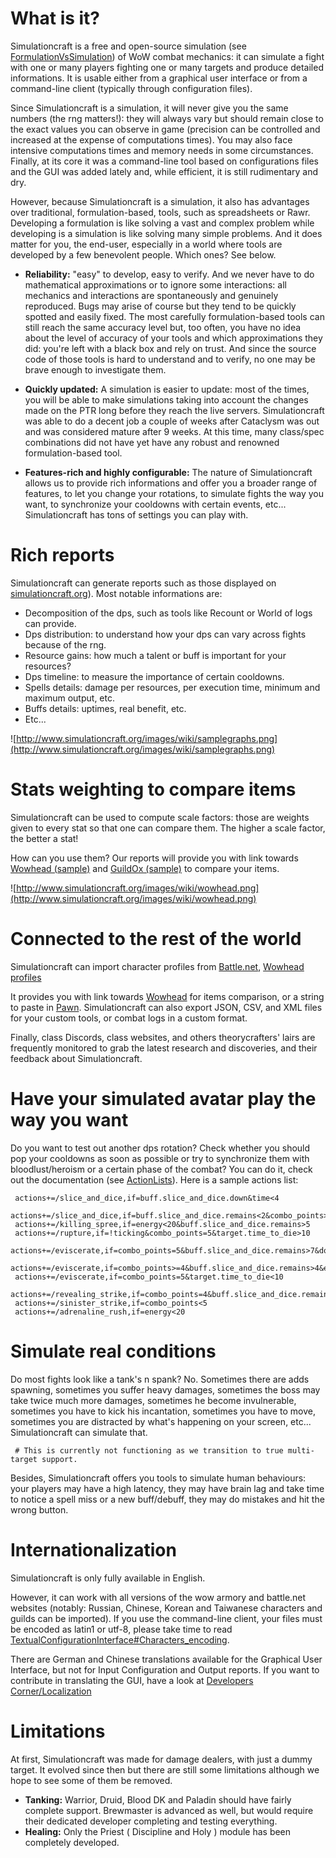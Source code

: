 What is it?
=======================
Simulationcraft is a free and open-source simulation (see [FormulationVsSimulation](FormulationVsSimulation)) of WoW combat mechanics: it can simulate a fight with one or many players fighting one or many targets and produce detailed informations. It is usable either from a graphical user interface or from a command-line client (typically through configuration files).

Since Simulationcraft is a simulation, it will never give you the same numbers (the rng matters!): they will always vary but should remain close to the exact values you can observe in game (precision can be controlled and increased at the expense of computations times). You may also face intensive computations times and memory needs in some circumstances. Finally, at its core it was a command-line tool based on configurations files and the GUI was added lately and, while efficient, it is still rudimentary and dry.

However, because Simulationcraft is a simulation, it also has advantages over traditional, formulation-based, tools, such as spreadsheets or Rawr. Developing a formulation is like solving a vast and complex problem while developing is a simulation is like solving many simple problems. And it does matter for you, the end-user, especially in a world where tools are developed by a few benevolent people. Which ones? See below.
 * **Reliability:** "easy" to develop, easy to verify. And we never have to do mathematical approximations or to ignore some interactions: all mechanics and interactions are spontaneously and genuinely reproduced. Bugs may arise of course but they tend to be quickly spotted and easily fixed. The most carefully formulation-based tools can still reach the same accuracy level but, too often, you have no idea about the level of accuracy of your tools and which approximations they did: you're left with a black box and rely on trust. And since the source code of those tools is hard to understand and to verify, no one may be brave enough to investigate them.

 * **Quickly updated:** A simulation is easier to update: most of the times, you will be able to make simulations taking into account the changes made on the PTR long before they reach the live servers. Simulationcraft was able to do a decent job a couple of weeks after Cataclysm was out and was considered mature after 9 weeks. At this time,  many class/spec combinations did not have yet have any robust and renowned formulation-based tool.

 * **Features-rich and highly configurable:** The nature of Simulationcraft allows us to provide rich informations and offer you a broader range of features, to let you change your rotations, to simulate fights the way you want, to synchronize your cooldowns with certain events, etc... Simulationcraft has tons of settings you can play with.

Rich reports
====================
Simulationcraft can generate reports such as those displayed on [simulationcraft.org](http://www.simulationcraft.org/)). Most notable informations are:
 * Decomposition of the dps, such as tools like Recount or World of logs can provide.
 * Dps distribution: to understand how your dps can vary across fights because of the rng.
 * Resource gains: how much a talent or buff is important for your resources?
 * Dps timeline: to measure the importance of certain cooldowns.
 * Spells details: damage per resources, per execution time, minimum and maximum output, etc.
 * Buffs details: uptimes, real benefit, etc.
 * Etc...

![http://www.simulationcraft.org/images/wiki/samplegraphs.png](http://www.simulationcraft.org/images/wiki/samplegraphs.png)

Stats weighting to compare items
====================================
Simulationcraft can be used to compute scale factors: those are weights given to every stat so that one can compare them. The higher a scale factor, the better a stat!

How can you use them? Our reports will provide you with link towards [Wowhead (sample)](http://www.wowhead.com/?items&filter=ub=1;gm=3;gb=1;rf=1;minle=346;wt=20:21:77:117:119:96:103:170:32;wtv=2.6373:1.2115:1.1952:1.5543:1.4658:1.5130:1.0993:1.3631:5.0913;) and [GuildOx (sample)](http://www.guildox.com/wr.asp?usr=&ser=&grp=www&Cla=1024&F=H&Int=3.2213&Spi=2.2387&spd=2.4038&mhit=2.2286&mcr=0.9007&mh=1.7434&Mr=1.1686&Ver=6) to compare your items.

![http://www.simulationcraft.org/images/wiki/wowhead.png](http://www.simulationcraft.org/images/wiki/wowhead.png)

Connected to the rest of the world
====================================
Simulationcraft can import character profiles from [Battle.net](http://us.battle.net/wow/en/), [Wowhead profiles](http://www.wowhead.com/profiles)

It provides you with link towards [Wowhead](http://www.wowhead.com/?items&filter=ub=1;gm=3;gb=1;rf=1;minle=346;wt=20:21:77:117:119:96:103:170:32;wtv=2.6373:1.2115:1.1952:1.5543:1.4658:1.5130:1.0993:1.3631:5.0913;) for items comparison, or a string to paste in [Pawn](http://wow.curse.com/downloads/wow-addons/details/pawn.aspx). Simulationcraft can also export JSON, CSV, and XML files for your custom tools, or combat logs in a custom format.

Finally, class Discords, class websites, and others theorycrafters' lairs are frequently monitored to grab the latest research and discoveries, and their feedback about Simulationcraft.

Have your simulated avatar play the way you want
=======================================================
Do you want to test out another dps rotation? Check whether you should pop your cooldowns as soon as possible or try to synchronize them with bloodlust/heroism or a certain phase of the combat? You can do it, check out the documentation (see [ActionLists](ActionLists)). Here is a sample actions list:
```
 actions+=/slice_and_dice,if=buff.slice_and_dice.down&time<4
 actions+=/slice_and_dice,if=buff.slice_and_dice.remains<2&combo_points>=3
 actions+=/killing_spree,if=energy<20&buff.slice_and_dice.remains>5
 actions+=/rupture,if=!ticking&combo_points=5&target.time_to_die>10
 actions+=/eviscerate,if=combo_points=5&buff.slice_and_dice.remains>7&dot.rupture.remains>6
 actions+=/eviscerate,if=combo_points>=4&buff.slice_and_dice.remains>4&energy>40&dot.rupture.remains>5
 actions+=/eviscerate,if=combo_points=5&target.time_to_die<10
 actions+=/revealing_strike,if=combo_points=4&buff.slice_and_dice.remains>8
 actions+=/sinister_strike,if=combo_points<5
 actions+=/adrenaline_rush,if=energy<20
```

Simulate real conditions
=============================
Do most fights look like a tank's n spank? No. Sometimes there are adds spawning, sometimes you suffer heavy damages, sometimes the boss may take twice much more damages, sometimes he become invulnerable, sometimes you have to kick his incantation, sometimes you have to move, sometimes you are distracted by what's happening on your screen, etc... Simulationcraft can simulate that.
```
 # This is currently not functioning as we transition to true multi-target support.
```
Besides, Simulationcraft offers you tools to simulate human behaviours: your players may have a high latency, they may have brain lag and take time to notice a spell miss or a new buff/debuff, they may do mistakes and hit the wrong button.

Internationalization
========================
Simulationcraft is only fully available in English.

However, it can work with all versions of the wow armory and battle.net websites (notably: Russian, Chinese, Korean and Taiwanese characters and guilds can be imported). If you use the command-line client, your files must be encoded as latin1 or utf-8, please take time to read [TextualConfigurationInterface#Characters\_encoding](TextualConfigurationInterface#Characters_encoding).


There are German and Chinese translations available for the Graphical User Interface, but not for Input Configuration and Output reports. If you want to contribute in translating the GUI, have a look at [Developers Corner/Localization](Localization)

Limitations
=====================
At first, Simulationcraft was made for damage dealers, with just a dummy target. It evolved since then but there are still some limitations although we hope to see some of them be removed.

 * **Tanking:** Warrior, Druid, Blood DK and Paladin should have fairly complete support. Brewmaster is advanced as well, but would require their dedicated developer completing and testing everything.
 * **Healing:** Only the Priest ( Discipline and Holy ) module has been completely developed.